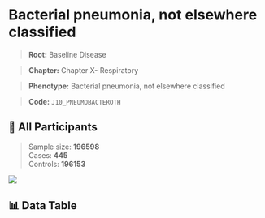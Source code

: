# Bacterial pneumonia, not elsewhere classified

> **Root:** Baseline Disease  

> **Chapter:** Chapter X- Respiratory  

> **Phenotype:** Bacterial pneumonia, not elsewhere classified  

> **Code:** `J10_PNEUMOBACTEROTH`

## 🧪 All Participants  
> Sample size: **196598**  
> Cases: **445**  
> Controls: **196153**
<img src="/Sensitive/Figures/ALL/Incidence/J10_PNEUMOBACTEROTH.png"/>

## 📊 Data Table
<CsvTableMRF src="/Sensitive/Data/ALL/Incidence/COX_J10_PNEUMOBACTEROTH.csv"/>

